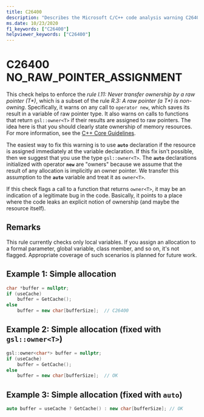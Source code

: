 ```yaml
---
title: C26400
description: "Describes the Microsoft C/C++ code analysis warning C26400, its causes, and how to address it."
ms.date: 10/23/2020
f1_keywords: ["C26400"]
helpviewer_keywords: ["C26400"]
---
```

# C26400 NO_RAW_POINTER_ASSIGNMENT

This check helps to enforce the *rule I.11: Never transfer ownership by a raw pointer (T\*)*, which is a subset of the rule *R.3: A raw pointer (a T\*) is non-owning*. Specifically, it warns on any call to `operator new`, which saves its result in a variable of raw pointer type. It also warns on calls to functions that return `gsl::owner<T>` if their results are assigned to raw pointers. The idea here is that you should clearly state ownership of memory resources. For more information, see the [C++ Core Guidelines](https://github.com/isocpp/CppCoreGuidelines/blob/master/CppCoreGuidelines.md#r-resource-management).

The easiest way to fix this warning is to use **`auto`** declaration if the resource is assigned immediately at the variable declaration. If this fix isn't possible, then we suggest that you use the type `gsl::owner<T>`. The **`auto`** declarations initialized with operator **`new`** are "owners" because we assume that the result of any allocation is implicitly an owner pointer. We transfer this assumption to the **`auto`** variable and treat it as `owner<T>`.

If this check flags a call to a function that returns `owner<T>`, it may be an indication of a legitimate bug in the code. Basically, it points to a place where the code leaks an explicit notion of ownership (and maybe the resource itself).

## Remarks

This rule currently checks only local variables. If you assign an allocation to a formal parameter, global variable, class member, and so on, it's not flagged. Appropriate coverage of such scenarios is planned for future work.

## Example 1: Simple allocation

```cpp
char *buffer = nullptr;
if (useCache)
    buffer = GetCache();
else
    buffer = new char[bufferSize];  // C26400
```

## Example 2: Simple allocation (fixed with `gsl::owner<T>`)

```cpp
gsl::owner<char*> buffer = nullptr;
if (useCache)
    buffer = GetCache();
else
    buffer = new char[bufferSize];  // OK
```

## Example 3: Simple allocation (fixed with `auto`)

```cpp
auto buffer = useCache ? GetCache() : new char[bufferSize]; // OK
```
